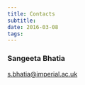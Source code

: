 ```yaml
---
title: Contacts
subtitle:
date: 2016-03-08
tags:
---
```


### Sangeeta Bhatia

s.bhatia@imperial.ac.uk
